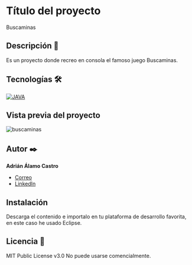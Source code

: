 # Título del proyecto
Buscaminas

## Descripción 📑

Es un proyecto donde recreo en consola el famoso juego Buscaminas.

## Tecnologías 🛠
<!-- Iconos sacados de: https://github.com/hendrasob/badges/blob/master/README.md y https://github.com/alexandresanlim/Badges4-README.md-Profile -->
[![JAVA](https://img.shields.io/badge/Java-E34F26?style=for-the-badge&logo=Java&logoColor=white)](https://es.wikipedia.org/wiki/Java)

## Vista previa del proyecto
![buscaminas](https://github.com/user-attachments/assets/61d0325a-565c-48cf-8e27-7a8a08100fd5)

## Autor ✒️
**Adrián Álamo Castro**

* [Correo](adrala99@gmail.com)
* [LinkedIn](www.linkedin.com/in/adrián-álamo-castro)

## Instalación 
Descarga el contenido e importalo en tu plataforma de desarrollo favorita, en este caso he usado Eclipse.
  
## Licencia 📄
MIT Public License v3.0
No puede usarse comencialmente.
